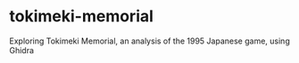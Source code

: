 # tokimeki-memorial
Exploring Tokimeki Memorial, an analysis of the 1995 Japanese game, using Ghidra
